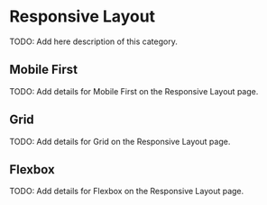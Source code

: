 # Responsive Layout

TODO: Add here description of this category.

## Mobile First

TODO: Add details for Mobile First on the Responsive Layout page.

## Grid

TODO: Add details for Grid on the Responsive Layout page.

## Flexbox

TODO: Add details for Flexbox on the Responsive Layout page.

